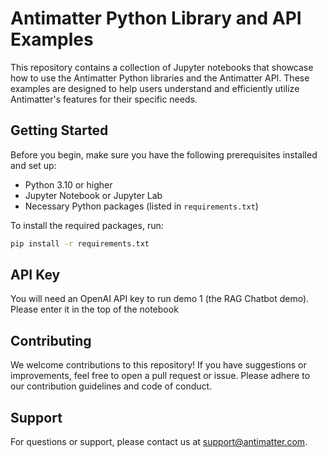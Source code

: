 # Antimatter Python Library and API Examples

This repository contains a collection of Jupyter notebooks that showcase how to use the Antimatter Python libraries and the Antimatter API. These examples are designed to help users understand and efficiently utilize Antimatter's features for their specific needs.

## Getting Started

Before you begin, make sure you have the following prerequisites installed and set up:

- Python 3.10 or higher
- Jupyter Notebook or Jupyter Lab
- Necessary Python packages (listed in `requirements.txt`)

To install the required packages, run:

```bash
pip install -r requirements.txt
```

## API Key

You will need an OpenAI API key to run demo 1 (the RAG Chatbot demo). Please enter it in the top
of the notebook

## Contributing

We welcome contributions to this repository! If you have suggestions or improvements, feel free to open a pull request or issue. Please adhere to our contribution guidelines and code of conduct.

## Support

For questions or support, please contact us at support@antimatter.com.




